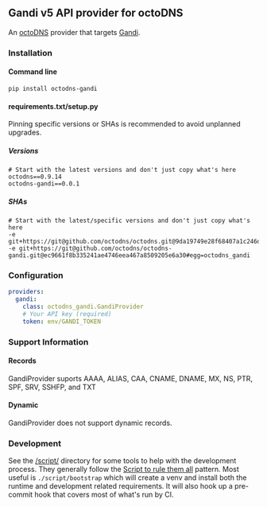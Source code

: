 ## Gandi v5 API provider for octoDNS

An [octoDNS](https://github.com/octodns/octodns/) provider that targets [Gandi](https://docs.gandi.net/en/domain_names/common_operations/dns_records.html).

### Installation

#### Command line

```
pip install octodns-gandi
```

#### requirements.txt/setup.py

Pinning specific versions or SHAs is recommended to avoid unplanned upgrades.

##### Versions

```
# Start with the latest versions and don't just copy what's here
octodns==0.9.14
octodns-gandi==0.0.1
```

##### SHAs

```
# Start with the latest/specific versions and don't just copy what's here
-e git+https://git@github.com/octodns/octodns.git@9da19749e28f68407a1c246dfdf65663cdc1c422#egg=octodns
-e git+https://git@github.com/octodns/octodns-gandi.git@ec9661f8b335241ae4746eea467a8509205e6a30#egg=octodns_gandi
```

### Configuration

```yaml
providers:
  gandi:
    class: octodns_gandi.GandiProvider
    # Your API key (required)
    token: env/GANDI_TOKEN
```

### Support Information

#### Records

GandiProvider suports AAAA, ALIAS, CAA, CNAME, DNAME, MX, NS, PTR, SPF, SRV, SSHFP, and TXT

#### Dynamic

GandiProvider does not support dynamic records.

### Development

See the [/script/](/script/) directory for some tools to help with the development process. They generally follow the [Script to rule them all](https://github.com/github/scripts-to-rule-them-all) pattern. Most useful is `./script/bootstrap` which will create a venv and install both the runtime and development related requirements. It will also hook up a pre-commit hook that covers most of what's run by CI.
